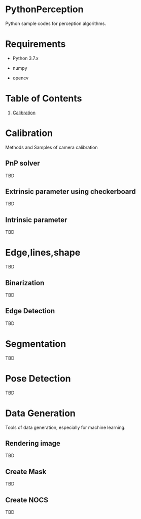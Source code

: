 # PythonPerception

Python sample codes for perception algorithms.

# Requirements

- Python 3.7.x

- numpy

- opencv

# Table of Contents

1. [Calibration](#calibration)

# Calibration

Methods and Samples of camera calibration

## PnP solver

TBD

## Extrinsic parameter using checkerboard

TBD

## Intrinsic parameter

TBD

# Edge,lines,shape

TBD

## Binarization

TBD

## Edge Detection

TBD

# Segmentation

TBD

# Pose Detection

TBD

# Data Generation

Tools of data generation, especially for machine learning.

## Rendering image

TBD

## Create Mask

TBD

## Create NOCS

TBD







